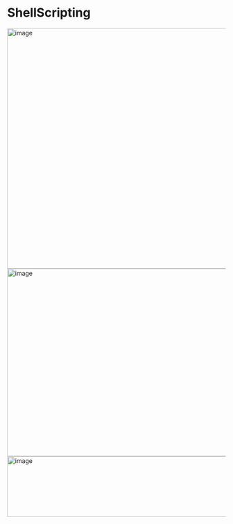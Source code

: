# ShellScripting

<img width="1114" height="555" alt="image" src="https://github.com/user-attachments/assets/1e0fe665-367e-44f6-9c41-43254ce05b9e" />
<img width="1107" height="433" alt="image" src="https://github.com/user-attachments/assets/1c44ee77-5a9f-47a8-af30-3af055bcf0f7" />
<img width="1052" height="140" alt="image" src="https://github.com/user-attachments/assets/578bcf19-727a-451c-87cf-9995863d0049" />
